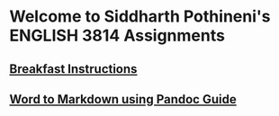 # Welcome to Siddharth Pothineni's ENGLISH 3814 Assignments

## [Breakfast Instructions](https://sidpoth.github.io/Breakfast-Instructions/)
## [Word to Markdown using Pandoc Guide](https://sidpoth.github.io/WordToMarkdownGuide/)
